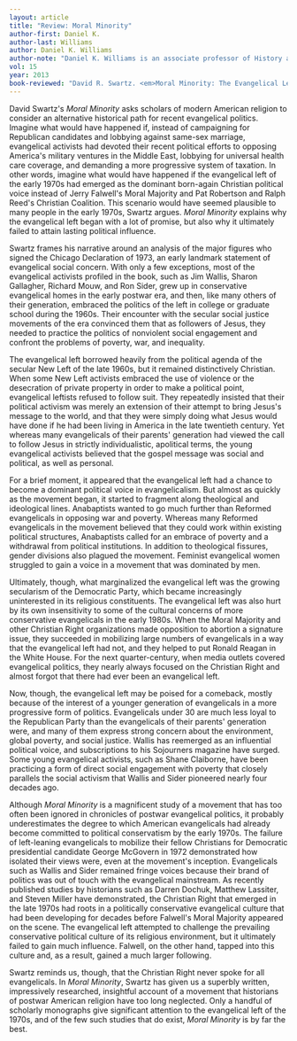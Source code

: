 ```yaml
---
layout: article
title: "Review: Moral Minority"
author-first: Daniel K.
author-last: Williams
author: Daniel K. Williams
author-note: "Daniel K. Williams is an associate professor of History at the University of West Georgia."
vol: 15
year: 2013
book-reviewed: "David R. Swartz. <em>Moral Minority: The Evangelical Left in an Age of Conservatism</em>. Philadelphia: University of Pennsylvania Press, 2012. vi + 376 pp. ISBN 978-0-8122-4441-0. "
---
```


David Swartz's *Moral Minority* asks scholars of modern American
religion to consider an alternative historical path for recent
evangelical politics. Imagine what would have happened if, instead of
campaigning for Republican candidates and lobbying against same-sex
marriage, evangelical activists had devoted their recent political
efforts to opposing America's military ventures in the Middle East,
lobbying for universal health care coverage, and demanding a more
progressive system of taxation. In other words, imagine what would have
happened if the evangelical left of the early 1970s had emerged as the
dominant born-again Christian political voice instead of Jerry Falwell's
Moral Majority and Pat Robertson and Ralph Reed's Christian Coalition.
This scenario would have seemed plausible to many people in the early
1970s, Swartz argues. *Moral Minority* explains why the evangelical left
began with a lot of promise, but also why it ultimately failed to attain
lasting political influence.

Swartz frames his narrative around an analysis of the major figures who
signed the Chicago Declaration of 1973, an early landmark statement of
evangelical social concern. With only a few exceptions, most of the
evangelical activists profiled in the book, such as Jim Wallis, Sharon
Gallagher, Richard Mouw, and Ron Sider, grew up in conservative
evangelical homes in the early postwar era, and then, like many others
of their generation, embraced the politics of the left in college or
graduate school during the 1960s. Their encounter with the secular
social justice movements of the era convinced them that as followers of
Jesus, they needed to practice the politics of nonviolent social
engagement and confront the problems of poverty, war, and inequality.

The evangelical left borrowed heavily from the political agenda of the
secular New Left of the late 1960s, but it remained distinctively
Christian. When some New Left activists embraced the use of violence or
the desecration of private property in order to make a political point,
evangelical leftists refused to follow suit. They repeatedly insisted
that their political activism was merely an extension of their attempt
to bring Jesus's message to the world, and that they were simply doing
what Jesus would have done if he had been living in America in the late
twentieth century. Yet whereas many evangelicals of their parents'
generation had viewed the call to follow Jesus in strictly
individualistic, apolitical terms, the young evangelical activists
believed that the gospel message was social and political, as well as
personal.

For a brief moment, it appeared that the evangelical left had a chance
to become a dominant political voice in evangelicalism. But almost as
quickly as the movement began, it started to fragment along theological
and ideological lines. Anabaptists wanted to go much further than
Reformed evangelicals in opposing war and poverty. Whereas many Reformed
evangelicals in the movement believed that they could work within
existing political structures, Anabaptists called for an embrace of
poverty and a withdrawal from political institutions. In addition to
theological fissures, gender divisions also plagued the movement.
Feminist evangelical women struggled to gain a voice in a movement that
was dominated by men.

Ultimately, though, what marginalized the evangelical left was the
growing secularism of the Democratic Party, which became increasingly
uninterested in its religious constituents. The evangelical left was
also hurt by its own insensitivity to some of the cultural concerns of
more conservative evangelicals in the early 1980s. When the Moral
Majority and other Christian Right organizations made opposition to
abortion a signature issue, they succeeded in mobilizing large numbers
of evangelicals in a way that the evangelical left had not, and they
helped to put Ronald Reagan in the White House. For the next
quarter-century, when media outlets covered evangelical politics, they
nearly always focused on the Christian Right and almost forgot that
there had ever been an evangelical left.

Now, though, the evangelical left may be poised for a comeback, mostly
because of the interest of a younger generation of evangelicals in a
more progressive form of politics. Evangelicals under 30 are much less
loyal to the Republican Party than the evangelicals of their parents'
generation were, and many of them express strong concern about the
environment, global poverty, and social justice. Wallis has reemerged as
an influential political voice, and subscriptions to his Sojourners
magazine have surged. Some young evangelical activists, such as Shane
Claiborne, have been practicing a form of direct social engagement with
poverty that closely parallels the social activism that Wallis and Sider
pioneered nearly four decades ago.

Although *Moral Minority* is a magnificent study of a movement that has
too often been ignored in chronicles of postwar evangelical politics, it
probably underestimates the degree to which American evangelicals had
already become committed to political conservatism by the early 1970s.
The failure of left-leaning evangelicals to mobilize their fellow
Christians for Democratic presidential candidate George McGovern in 1972
demonstrated how isolated their views were, even at the movement's
inception. Evangelicals such as Wallis and Sider remained fringe voices
because their brand of politics was out of touch with the evangelical
mainstream. As recently published studies by historians such as Darren
Dochuk, Matthew Lassiter, and Steven Miller have demonstrated, the
Christian Right that emerged in the late 1970s had roots in a
politically conservative evangelical culture that had been developing
for decades before Falwell's Moral Majority appeared on the scene. The
evangelical left attempted to challenge the prevailing conservative
political culture of its religious environment, but it ultimately failed
to gain much influence. Falwell, on the other hand, tapped into this
culture and, as a result, gained a much larger following.

Swartz reminds us, though, that the Christian Right never spoke for all
evangelicals. In *Moral Minority*, Swartz has given us a superbly
written, impressively researched, insightful account of a movement that
historians of postwar American religion have too long neglected. Only a
handful of scholarly monographs give significant attention to the
evangelical left of the 1970s, and of the few such studies that do
exist, *Moral Minority* is by far the best.
